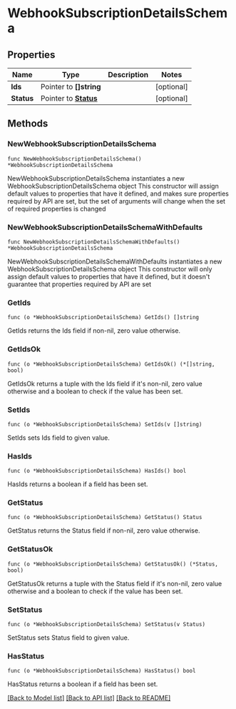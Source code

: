 # WebhookSubscriptionDetailsSchema

## Properties

Name | Type | Description | Notes
------------ | ------------- | ------------- | -------------
**Ids** | Pointer to **[]string** |  | [optional] 
**Status** | Pointer to [**Status**](Status.md) |  | [optional] 

## Methods

### NewWebhookSubscriptionDetailsSchema

`func NewWebhookSubscriptionDetailsSchema() *WebhookSubscriptionDetailsSchema`

NewWebhookSubscriptionDetailsSchema instantiates a new WebhookSubscriptionDetailsSchema object
This constructor will assign default values to properties that have it defined,
and makes sure properties required by API are set, but the set of arguments
will change when the set of required properties is changed

### NewWebhookSubscriptionDetailsSchemaWithDefaults

`func NewWebhookSubscriptionDetailsSchemaWithDefaults() *WebhookSubscriptionDetailsSchema`

NewWebhookSubscriptionDetailsSchemaWithDefaults instantiates a new WebhookSubscriptionDetailsSchema object
This constructor will only assign default values to properties that have it defined,
but it doesn't guarantee that properties required by API are set

### GetIds

`func (o *WebhookSubscriptionDetailsSchema) GetIds() []string`

GetIds returns the Ids field if non-nil, zero value otherwise.

### GetIdsOk

`func (o *WebhookSubscriptionDetailsSchema) GetIdsOk() (*[]string, bool)`

GetIdsOk returns a tuple with the Ids field if it's non-nil, zero value otherwise
and a boolean to check if the value has been set.

### SetIds

`func (o *WebhookSubscriptionDetailsSchema) SetIds(v []string)`

SetIds sets Ids field to given value.

### HasIds

`func (o *WebhookSubscriptionDetailsSchema) HasIds() bool`

HasIds returns a boolean if a field has been set.

### GetStatus

`func (o *WebhookSubscriptionDetailsSchema) GetStatus() Status`

GetStatus returns the Status field if non-nil, zero value otherwise.

### GetStatusOk

`func (o *WebhookSubscriptionDetailsSchema) GetStatusOk() (*Status, bool)`

GetStatusOk returns a tuple with the Status field if it's non-nil, zero value otherwise
and a boolean to check if the value has been set.

### SetStatus

`func (o *WebhookSubscriptionDetailsSchema) SetStatus(v Status)`

SetStatus sets Status field to given value.

### HasStatus

`func (o *WebhookSubscriptionDetailsSchema) HasStatus() bool`

HasStatus returns a boolean if a field has been set.


[[Back to Model list]](../README.md#documentation-for-models) [[Back to API list]](../README.md#documentation-for-api-endpoints) [[Back to README]](../README.md)


